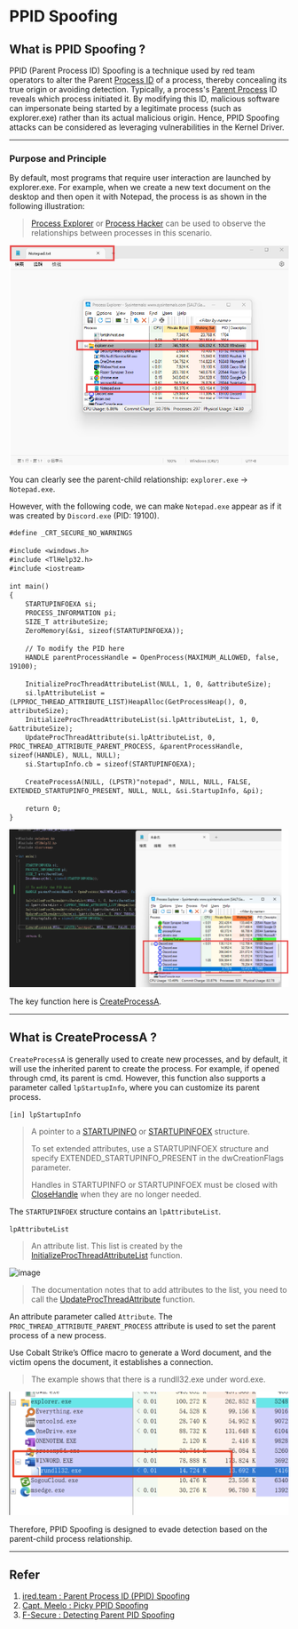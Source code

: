 # PPID Spoofing

## What is PPID Spoofing ?

PPID (Parent Process ID) Spoofing is a technique used by red team operators to alter the Parent [Process ID](https://en.wikipedia.org/wiki/Process_identifier) of a process, thereby concealing its true origin or avoiding detection. Typically, a process's [Parent Process](https://en.wikipedia.org/wiki/Parent_process) ID reveals which process initiated it. By modifying this ID, malicious software can impersonate being started by a legitimate process (such as explorer.exe) rather than its actual malicious origin. Hence, PPID Spoofing attacks can be considered as leveraging vulnerabilities in the Kernel Driver.

---

### Purpose and Principle

By default, most programs that require user interaction are launched by explorer.exe. For example, when we create a new text document on the desktop and then open it with Notepad, the process is as shown in the following illustration:

> [Process Explorer](https://learn.microsoft.com/en-us/sysinternals/downloads/process-explorer) or [Process Hacker](https://processhacker.sourceforge.io/downloads.php) can be used to observe the relationships between processes in this scenario.

![Untitled](../../assets/PPID-Spoofing/ProcessExplorerExample1.png)

You can clearly see the parent-child relationship: `explorer.exe` -> `Notepad.exe`.

However, with the following code, we can make `Notepad.exe` appear as if it was created by `Discord.exe` (PID: 19100).

```
#define _CRT_SECURE_NO_WARNINGS

#include <windows.h>
#include <TlHelp32.h>
#include <iostream>

int main()
{
    STARTUPINFOEXA si;
    PROCESS_INFORMATION pi;
    SIZE_T attributeSize;
    ZeroMemory(&si, sizeof(STARTUPINFOEXA));

    // To modify the PID here
    HANDLE parentProcessHandle = OpenProcess(MAXIMUM_ALLOWED, false, 19100);

    InitializeProcThreadAttributeList(NULL, 1, 0, &attributeSize);
    si.lpAttributeList = (LPPROC_THREAD_ATTRIBUTE_LIST)HeapAlloc(GetProcessHeap(), 0, attributeSize);
    InitializeProcThreadAttributeList(si.lpAttributeList, 1, 0, &attributeSize);
    UpdateProcThreadAttribute(si.lpAttributeList, 0, PROC_THREAD_ATTRIBUTE_PARENT_PROCESS, &parentProcessHandle, sizeof(HANDLE), NULL, NULL);
    si.StartupInfo.cb = sizeof(STARTUPINFOEXA);

    CreateProcessA(NULL, (LPSTR)"notepad", NULL, NULL, FALSE, EXTENDED_STARTUPINFO_PRESENT, NULL, NULL, &si.StartupInfo, &pi);

    return 0;
}
```

![Untitled](../../assets/PPID-Spoofing/ProcessExplorerExample2.png)

The key function here is [CreateProcessA](https://learn.microsoft.com/en-us/windows/win32/api/processthreadsapi/nf-processthreadsapi-createprocessa).

---

## What is CreateProcessA ?

`CreateProcessA` is generally used to create new processes, and by default, it will use the inherited parent to create the process. For example, if opened through cmd, its parent is cmd. However, this function also supports a parameter called `lpStartupInfo`, where you can customize its parent process.

`[in] lpStartupInfo`

> A pointer to a [STARTUPINFO](https://learn.microsoft.com/en-us/windows/win32/api/processthreadsapi/ns-processthreadsapi-startupinfoa) or [STARTUPINFOEX](https://learn.microsoft.com/en-us/windows/win32/api/winbase/ns-winbase-startupinfoexa) structure.
>
> To set extended attributes, use a STARTUPINFOEX structure and specify EXTENDED_STARTUPINFO_PRESENT in the dwCreationFlags parameter.
>
> Handles in STARTUPINFO or STARTUPINFOEX must be closed with [CloseHandle](https://learn.microsoft.com/en-us/windows/win32/api/handleapi/nf-handleapi-closehandle) when they are no longer needed.

The `STARTUPINFOEX` structure contains an `lpAttributeList`.

`lpAttributeList`

> An attribute list. This list is created by the [InitializeProcThreadAttributeList](https://learn.microsoft.com/en-us/windows/win32/api/processthreadsapi/nf-processthreadsapi-initializeprocthreadattributelist) function.

![image](https://hackmd.io/_uploads/r180hoAuA.png)

> The documentation notes that to add attributes to the list, you need to call the [UpdateProcThreadAttribute](https://learn.microsoft.com/en-us/windows/win32/api/processthreadsapi/nf-processthreadsapi-updateprocthreadattribute) function.

An attribute parameter called `Attribute`.
The `PROC_THREAD_ATTRIBUTE_PARENT_PROCESS` attribute is used to set the parent process of a new process.

Use Cobalt Strike’s Office macro to generate a Word document, and the victim opens the document, it establishes a connection.

> The example shows that there is a rundll32.exe under word.exe.

![Untitled](../../assets/PPID-Spoofing/ProcessExplorerExample3.png)

Therefore, PPID Spoofing is designed to evade detection based on the parent-child process relationship.

---

## Refer

1. [ired.team : Parent Process ID (PPID) Spoofing](https://www.ired.team/offensive-security/defense-evasion/parent-process-id-ppid-spoofing)
2. [Capt. Meelo : Picky PPID Spoofing](https://captmeelo.com/redteam/maldev/2021/11/22/picky-ppid-spoofing.html)
3. [F-Secure : Detecting Parent PID Spoofing](https://blog.f-secure.com/detecting-parent-pid-spoofing/)
